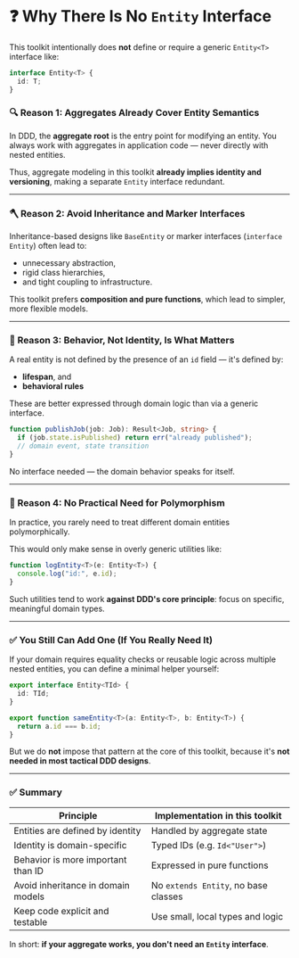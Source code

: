 # ❓ Why There Is No `Entity` Interface

This toolkit intentionally does **not** define or require a generic `Entity<T>` interface like:

```ts
interface Entity<T> {
  id: T;
}
````

### 🔍 Reason 1: Aggregates Already Cover Entity Semantics

In DDD, the **aggregate root** is the entry point for modifying an entity.
You always work with aggregates in application code — never directly with nested entities.

Thus, aggregate modeling in this toolkit **already implies identity and versioning**, making a separate `Entity` interface redundant.

---

### 🪓 Reason 2: Avoid Inheritance and Marker Interfaces

Inheritance-based designs like `BaseEntity` or marker interfaces (`interface Entity`) often lead to:

* unnecessary abstraction,
* rigid class hierarchies,
* and tight coupling to infrastructure.

This toolkit prefers **composition and pure functions**, which lead to simpler, more flexible models.

---

### 🧠 Reason 3: Behavior, Not Identity, Is What Matters

A real entity is not defined by the presence of an `id` field — it's defined by:

* **lifespan**, and
* **behavioral rules**

These are better expressed through domain logic than via a generic interface.

```ts
function publishJob(job: Job): Result<Job, string> {
  if (job.state.isPublished) return err("already published");
  // domain event, state transition
}
```

No interface needed — the domain behavior speaks for itself.

---

### 🧪 Reason 4: No Practical Need for Polymorphism

In practice, you rarely need to treat different domain entities polymorphically.

This would only make sense in overly generic utilities like:

```ts
function logEntity<T>(e: Entity<T>) {
  console.log("id:", e.id);
}
```

Such utilities tend to work **against DDD's core principle**: focus on specific, meaningful domain types.

---

### ✅ You Still Can Add One (If You Really Need It)

If your domain requires equality checks or reusable logic across multiple nested entities, you can define a minimal helper yourself:

```ts
export interface Entity<TId> {
  id: TId;
}

export function sameEntity<T>(a: Entity<T>, b: Entity<T>) {
  return a.id === b.id;
}
```

But we do **not** impose that pattern at the core of this toolkit, because it's **not needed in most tactical DDD designs**.

---

### ✅ Summary

| Principle                          | Implementation in this toolkit       |
| ---------------------------------- | ------------------------------------ |
| Entities are defined by identity   | Handled by aggregate state           |
| Identity is domain-specific        | Typed IDs (e.g. `Id<"User">`)        |
| Behavior is more important than ID | Expressed in pure functions          |
| Avoid inheritance in domain models | No `extends Entity`, no base classes |
| Keep code explicit and testable    | Use small, local types and logic     |

In short: **if your aggregate works, you don't need an `Entity` interface**.
